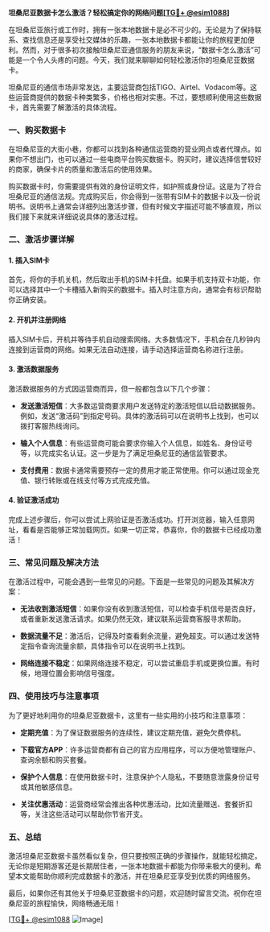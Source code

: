 **坦桑尼亚数据卡怎么激活？轻松搞定你的网络问题[[TG💪+ @esim1088](https://t.me/s/esim1088)]**

在坦桑尼亚旅行或工作时，拥有一张本地数据卡是必不可少的。无论是为了保持联系、查找信息还是享受社交媒体的乐趣，一张本地数据卡都能让你的旅程更加便利。然而，对于很多初次接触坦桑尼亚通信服务的朋友来说，“数据卡怎么激活”可能是一个令人头疼的问题。今天，我们就来聊聊如何轻松激活你的坦桑尼亚数据卡。

坦桑尼亚的通信市场非常发达，主要运营商包括TIGO、Airtel、Vodacom等。这些运营商提供的数据卡种类繁多，价格也相对实惠。不过，要想顺利使用这些数据卡，首先需要了解激活的具体流程。

### 一、购买数据卡

在坦桑尼亚的大街小巷，你都可以找到各种通信运营商的营业网点或者代理点。如果你不想出门，也可以通过一些电商平台购买数据卡。购买时，建议选择信誉较好的商家，确保卡片的质量和激活后的使用效果。

购买数据卡时，你需要提供有效的身份证明文件，如护照或身份证。这是为了符合坦桑尼亚的通信法规。完成购买后，你会得到一张带有SIM卡的数据卡以及一份说明书。说明书上通常会详细列出激活步骤，但有时候文字描述可能不够直观，所以我们接下来就来详细说说具体的激活过程。

### 二、激活步骤详解

#### 1. 插入SIM卡

首先，将你的手机关机，然后取出手机的SIM卡托盘。如果手机支持双卡功能，你可以选择其中一个卡槽插入新购买的数据卡。插入时注意方向，通常会有标识帮助你正确安装。

#### 2. 开机并注册网络

插入SIM卡后，开机并等待手机自动搜索网络。大多数情况下，手机会在几秒钟内连接到运营商的网络。如果无法自动连接，请手动选择运营商名称进行注册。

#### 3. 激活数据服务

激活数据服务的方式因运营商而异，但一般都包含以下几个步骤：

- **发送激活短信**：大多数运营商要求用户发送特定的激活短信以启动数据服务。例如，发送“激活码”到指定号码。具体的激活码可以在说明书上找到，也可以拨打客服热线询问。
  
- **输入个人信息**：有些运营商可能会要求你输入个人信息，如姓名、身份证号等，以完成实名认证。这一步是为了满足坦桑尼亚的通信监管要求。

- **支付费用**：数据卡通常需要预存一定的费用才能正常使用。你可以通过现金充值、银行转账或在线支付等方式完成充值。

#### 4. 验证激活成功

完成上述步骤后，你可以尝试上网验证是否激活成功。打开浏览器，输入任意网址，看看是否能够正常加载网页。如果一切正常，恭喜你，你的数据卡已经成功激活！

### 三、常见问题及解决方法

在激活过程中，可能会遇到一些常见的问题。下面是一些常见的问题及其解决方案：

- **无法收到激活短信**：如果你没有收到激活短信，可以检查手机信号是否良好，或者重新发送激活请求。如果仍然无效，建议联系运营商客服寻求帮助。

- **数据流量不足**：激活后，记得及时查看剩余流量，避免超支。可以通过发送特定指令查询流量余额，具体指令可以在说明书上找到。

- **网络连接不稳定**：如果网络连接不稳定，可以尝试重启手机或更换位置。有时候，地理位置会影响信号强度。

### 四、使用技巧与注意事项

为了更好地利用你的坦桑尼亚数据卡，这里有一些实用的小技巧和注意事项：

- **定期充值**：为了保证数据服务的连续性，建议定期充值，避免欠费停机。

- **下载官方APP**：许多运营商都有自己的官方应用程序，可以方便地管理账户、查询余额和购买套餐。

- **保护个人信息**：在使用数据卡时，注意保护个人隐私，不要随意泄露身份证号或其他敏感信息。

- **关注优惠活动**：运营商经常会推出各种优惠活动，比如流量赠送、套餐折扣等，关注这些活动可以帮助你节省开支。

### 五、总结

激活坦桑尼亚数据卡虽然看似复杂，但只要按照正确的步骤操作，就能轻松搞定。无论你是短期游客还是长期居住者，一张本地数据卡都能为你带来极大的便利。希望本文能帮助你顺利完成数据卡的激活，并在坦桑尼亚享受到优质的网络服务。

最后，如果你还有其他关于坦桑尼亚数据卡的问题，欢迎随时留言交流。祝你在坦桑尼亚的旅程愉快，网络畅通无阻！

[[TG💪+ @esim1088](https://t.me/s/esim1088) ![Image](https://i.postimg.cc/4NQfJmqS/Snipaste-2025-05-13-00-14-12.png)]